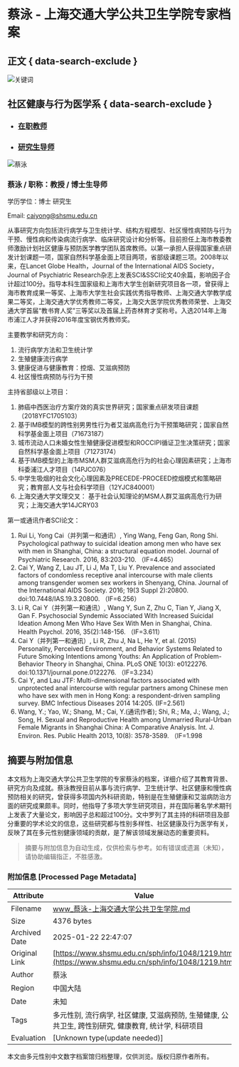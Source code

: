 # 蔡泳 - 上海交通大学公共卫生学院专家档案

## 正文 { data-search-exclude }


![关键词](../../images/inset_bar.jpg)

## 社区健康与行为医学系 { data-search-exclude }

- ### [在职教师](../../szdw/zzjs.htm)
    
- ### [研究生导师](http://daoshi.shsmu.edu.cn/Pages/IntroductionHome.aspx)
    
![蔡泳](/__local/0/4E/A0/29DB74ACD8E9A7182412444A350_0E8470C6_73CC.jpg)

### 蔡泳 / 职称：教授 / 博士生导师

学历学位：博士 研究生

Email: caiyong@shsmu.edu.cn

从事研究方向包括流行病学与卫生统计学、结构方程模型、社区慢性病预防与行为干预、慢性病和传染病流行病学、临床研究设计和分析等。目前担任上海市教委教师激励计划社区健康与预防医学教学团队首席教师。以第一承担人获得国家重点研发计划课题一项，国家自然科学基金面上项目两项，省部级课题三项。2008年以来，在Lancet Globe Health，Journal of the International AIDS Society，Journal of Psychiatric Research杂志上发表SCI&SSCI论文40余篇，影响因子合计超过100分。指导本科生国家级和上海市大学生创新研究项目各一项，曾获得上海市教育成果一等奖、上海市大学生社会实践优秀指导教师、上海交通大学教学成果二等奖，上海交通大学优秀教师二等奖，上海交大医学院优秀教师荣誉、上海交通大学首届“教书育人奖”三等奖以及首届上药杏林育才奖称号。入选2014年上海市浦江人才并获得2016年度宝钢优秀教师奖。

主要教学和研究方向：
1. 流行病学方法和卫生统计学
2. 生殖健康流行病学
3. 健康促进与健康教育：控烟、艾滋病预防
4. 社区慢性病预防与行为干预

主持省部级以上项目：

1. 肺癌中西医治疗方案疗效的真实世界研究；国家重点研发项目课题（2018YFC1705103）
2. 基于IMB模型的跨性别男男性行为者艾滋病高危行为干预策略研究；国家自然科学基金面上项目（71673187）
3. 城市流动人口未婚女性生殖健康促进模型和ROCCIPI循证卫生决策研究；国家自然科学基金面上项目（71273174）
4. 基于IMB模型的上海市MSM人群艾滋病高危行为的社会心理因素研究；上海市科委浦江人才项目（14PJC076）
5. 中学生吸烟的社会文化心理因素及PRECEDE-PROCEED控烟模式和策略研究；教育部人文与社会科学项目（12YJC840001）
6. 上海交通大学文理交叉： 基于社会认知理论的MSM人群艾滋病高危行为研究；上海交通大学14JCRY03

第一或通讯作者SCI论文：

1. Rui Li, Yong Cai（并列第一和通讯）, Ying Wang, Feng Gan, Rong Shi. Psychological pathway to suicidal ideation among men who have sex with men in Shanghai, China: a structural equation model. Journal of Psychiatric Research. 2016, 83:203-210. （IF=4.465）
2. Cai Y, Wang Z, Lau JT, Li J, Ma T, Liu Y. Prevalence and associated factors of condomless receptive anal intercourse with male clients among transgender women sex workers in Shenyang, China. Journal of the International AIDS Society. 2016; 19(3 Suppl 2):20800. doi:10.7448/IAS.19.3.20800. （IF=6.256）
3. Li R, Cai Y（并列第一和通讯）, Wang Y, Sun Z, Zhu C, Tian Y, Jiang X, Gan F. Psychosocial Syndemic Associated With Increased Suicidal Ideation Among Men Who Have Sex With Men in Shanghai, China. Health Psychol. 2016, 35(2):148-156. （IF=3.611）
4. Cai Y（并列第一和通讯）, Li R, Zhu J, Na L, He Y, et al. (2015) Personality, Perceived Environment, and Behavior Systems Related to Future Smoking Intentions among Youths: An Application of Problem-Behavior Theory in Shanghai, China. PLoS ONE 10(3): e0122276. doi:10.1371/journal.pone.0122276. （IF=3.234）
5. Cai Y, and Lau JTF: Multi-dimensional factors associated with unprotected anal intercourse with regular partners among Chinese men who have sex with men in Hong Kong: a respondent-driven sampling survey. BMC Infectious Diseases 2014 14:205. (IF=2.561)
6. Wang, Y.; Yao, W.; Shang, M.; Cai, Y.(通讯作者); Shi, R.; Ma, J.; Wang, J.; Song, H. Sexual and Reproductive Health among Unmarried Rural-Urban Female Migrants in Shanghai China: A Comparative Analysis. Int. J. Environ. Res. Public Health 2013, 10(8): 3578-3589. （IF=1.998
<!-- tcd_original_link https://www.shsmu.edu.cn/sph/info/1048/1219.htm -->


## 摘要与附加信息

<!-- tcd_abstract -->
本文档为上海交通大学公共卫生学院的专家蔡泳的档案，详细介绍了其教育背景、研究方向及成就。蔡泳教授目前从事与流行病学、卫生统计学、社区健康和慢性病预防相关的研究，曾获得多项国内外科研资助，特别是在生殖健康和艾滋病防治方面的研究成果颇丰。同时，他指导了多项大学生研究项目，并在国际著名学术期刊上发表了大量论文，影响因子总和超过100分。文中罗列了其主持的科研项目及部分重要的学术论文的信息，这些研究都与性别多样性、社区健康及行为医学有关，反映了其在多元性别健康领域的贡献，是了解该领域发展动态的重要资料。
<!-- tcd_abstract_end -->

> 摘要与附加信息为自动生成，仅供检索与参考。如有错误或遗漏（未知），请协助编辑指正，不胜感激。

### 附加信息 [Processed Page Metadata]

| Attribute       | Value                                  |
|-----------------|----------------------------------------|
| Filename        | www_蔡泳-上海交通大学公共卫生学院.md                             |
| Size            | 4376 bytes                           |
| Archived Date   | 2025-01-22 22:47:07                             |
| Original Link   | [https://www.shsmu.edu.cn/sph/info/1048/1219.htm](https://www.shsmu.edu.cn/sph/info/1048/1219.htm)                       |
| Author          | 蔡泳                               |
| Region          | 中国大陆                               |
| Date            | 未知                                 |
| Tags            | 多元性别, 流行病学, 社区健康, 艾滋病预防, 生殖健康, 公共卫生, 跨性别研究, 健康教育, 统计学, 科研项目                                 |
| Evaluation            | [Unknown type(update needed)]                                 |
<!-- tcd_table_end -->

本文由多元性别中文数字档案馆归档整理，仅供浏览。版权归原作者所有。
